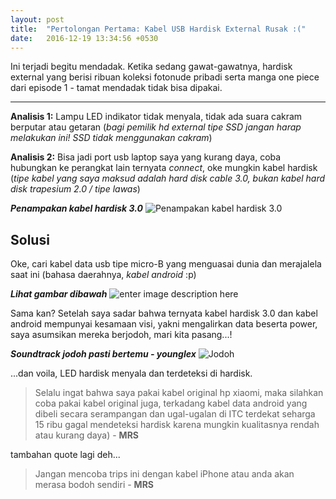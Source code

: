 ```yaml
---
layout: post
title:  "Pertolongan Pertama: Kabel USB Hardisk External Rusak :("
date:   2016-12-19 13:34:56 +0530
---
```

  
  Ini terjadi begitu mendadak. Ketika sedang gawat-gawatnya, hardisk external yang berisi ribuan koleksi fotonude pribadi serta manga one piece dari episode 1 - tamat mendadak tidak bisa dipakai. 


--------------------
**Analisis 1:** Lampu LED indikator tidak menyala, tidak ada suara cakram berputar atau getaran (*bagi pemilik hd external tipe SSD jangan harap melakukan ini! SSD tidak menggunakan cakram*)

**Analisis 2:** Bisa jadi port usb laptop saya yang kurang daya, coba hubungkan ke perangkat lain ternyata *connect*, oke mungkin kabel hardisk (*tipe kabel yang saya maksud adalah hard disk cable 3.0, bukan kabel hard disk trapesium 2.0 / tipe lawas*)

***Penampakan kabel hardisk 3.0***
![Penampakan kabel hardisk 3.0](http://imgur.com/H3JH9ML.jpg)

## **Solusi**

Oke, cari kabel data usb tipe micro-B yang menguasai dunia dan merajalela saat ini (bahasa daerahnya, *kabel android* :p)

***Lihat gambar dibawah***
![enter image description here](http://imgur.com/n9wTAgk.jpg)

Sama kan? Setelah saya sadar bahwa ternyata kabel hardisk 3.0 dan kabel android mempunyai kesamaan visi, yakni mengalirkan data beserta power, saya asumsikan mereka berjodoh, mari kita pasang...!

***Soundtrack jodoh pasti bertemu - younglex***
![Jodoh](http://imgur.com/37zlTmo.jpg)

...dan voila, LED hardisk menyala dan terdeteksi di hardisk. 

> Selalu ingat bahwa saya pakai kabel original hp xiaomi, maka silahkan coba pakai kabel original juga, terkadang kabel data android yang dibeli secara serampangan dan ugal-ugalan di ITC terdekat seharga 15 ribu gagal mendeteksi hardisk karena mungkin kualitasnya rendah atau kurang daya) - **MRS**

tambahan quote lagi deh...

> Jangan mencoba trips ini dengan kabel iPhone atau anda akan merasa bodoh sendiri - **MRS**

